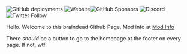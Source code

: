 ![GitHub deployments](https://img.shields.io/github/deployments/SpottedTrouble/friendly-funkin/github-pages?label=Website%20Deployment&style=plastic)  ![Website](https://img.shields.io/website?style=plastic&url=https%3A%2F%2Fspottedtrouble.github.io%2Ffriendly-funkin%2F)![GitHub Sponsors](https://img.shields.io/github/sponsors/SpottedTrouble?style=plastic) ![Discord](https://img.shields.io/discord/854930838209691669?label=Discord%20Server&style=plastic) ![Twitter Follow](https://img.shields.io/twitter/follow/SpotWasFound?style=social)

Hello. Welcome to this braindead Github Page. Mod info at [Mod Info](https://spottedtrouble.github.io/mod-info.html)

There *should* be a button to go to the homepage at the footer on every page. If not, wtf.
